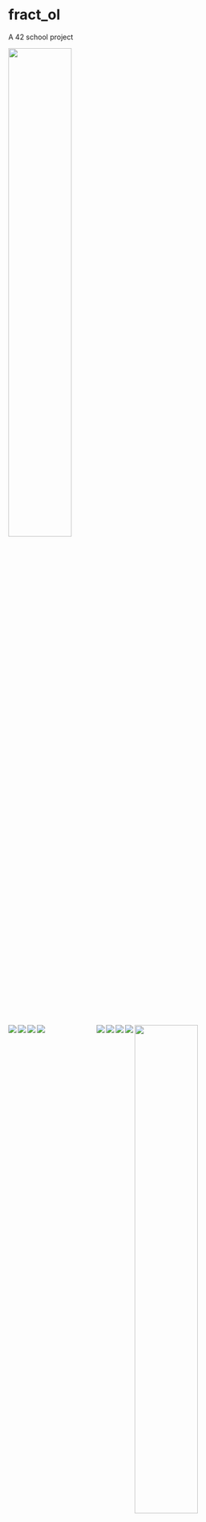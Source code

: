 # fract_ol
A 42 school project

<img src="http://i.imgur.com/QInhwKc.png" width="50%" align="left"/>
<img src="http://i.imgur.com/FS68hV9.png" width="50%" align="right"/>
<img src="http://i.imgur.com/4Lk3Gbp.png" align="left"/>
<img src="http://i.imgur.com/p9S76I9.png" align="right"/>
<img src="http://i.imgur.com/DbEpsZv.png" align="left"/>
<img src="http://i.imgur.com/vDBoSVY.png" align="right"/>
<img src="http://i.imgur.com/hk058cH.png" align="left"/>
<img src="http://i.imgur.com/JA16eId.png" align="right"/>
<img src="http://i.imgur.com/A0Fo7x4.png" align="left"/>
<img src="http://i.imgur.com/G7fwW5c.png" align="right"/>
